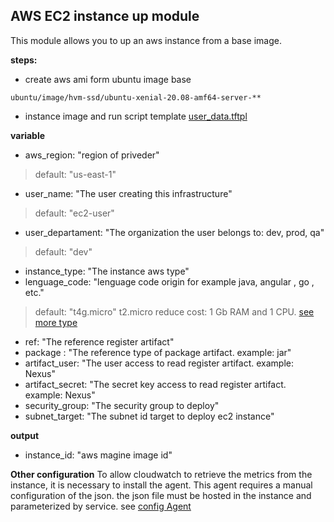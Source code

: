 AWS EC2 instance up module
---
This module allows you to up an aws instance from a base image.

**steps:**
* create aws ami form ubuntu image base
````
ubuntu/image/hvm-ssd/ubuntu-xenial-20.08-amf64-server-**
````
* instance image and run script template [user_data.tftpl](https://github.com/Iberia-Ent/software-engineering--reference-architecture--workflow/blob/main/terraform/modules/aws-ec2-image-iberia/user_data.tftpl)



**variable**
* aws_region:           "region of priveder"
>default: "us-east-1"
* user_name:        "The user creating this infrastructure"   
>default: "ec2-user"
* user_departament: "The organization the user belongs to: dev, prod, qa"
>default: "dev"
* instance_type:    "The instance aws type"
* lenguage_code:    "lenguage code origin for example java, angular , go , etc."
> default:          "t4g.micro"
> t2.micro reduce cost: 1 Gb RAM and 1 CPU. [see more type](https://aws.amazon.com/ec2/instance-types/)  
* ref:              "The reference register artifact"
* package :         "The reference type of package artifact. example: jar"
* artifact_user:    "The user access to read register artifact. example: Nexus"
* artifact_secret:  "The secret key access to read register artifact. example: Nexus"
* security_group:   "The security group to deploy"
* subnet_target:    "The subnet id target to deploy ec2 instance"

**output**
* instance_id: "aws magine image id"



**Other configuration**
To allow cloudwatch to retrieve the metrics from the instance, it is necessary to install the agent. This agent requires a manual configuration of the json. the json file must be hosted in the instance and parameterized by service. see [config Agent](https://docs.aws.amazon.com/AmazonCloudWatch/latest/monitoring/CloudWatch-Agent-Configuration-File-Details.html)
